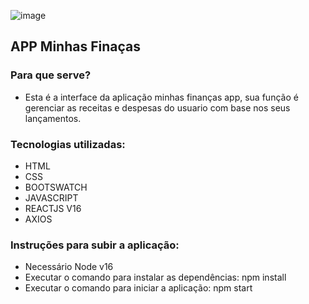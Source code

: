 ![image](https://img.freepik.com/fotos-premium/calculadora-e-caderno-em-pedacos-de-papel-multicoloridos-conceito-de-desktop_438099-1349.jpg)

## APP Minhas Finaças

### Para que serve?
- Esta é a interface da aplicação minhas finanças app, sua função é gerenciar as receitas e despesas do usuario com base nos seus lançamentos. 

### Tecnologias utilizadas: 
- HTML
- CSS
- BOOTSWATCH
- JAVASCRIPT
- REACTJS V16
- AXIOS

### Instruções para subir a aplicação:
- Necessário Node v16
- Executar o comando para instalar as dependências: npm install
- Executar o comando para iniciar a aplicação: npm start